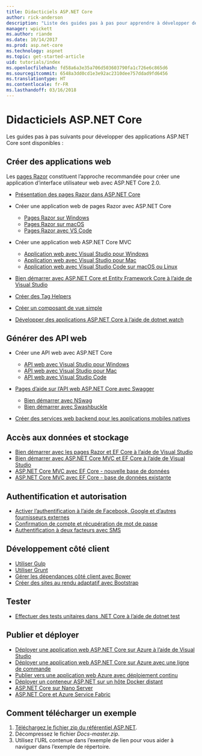 ```yaml
---
title: Didacticiels ASP.NET Core
author: rick-anderson
description: "Liste des guides pas à pas pour apprendre à développer des applications ASP.NET Core."
manager: wpickett
ms.author: riande
ms.date: 10/14/2017
ms.prod: asp.net-core
ms.technology: aspnet
ms.topic: get-started-article
uid: tutorials/index
ms.openlocfilehash: fd58a6a3e35a706d503603790fa1c726e6c865d6
ms.sourcegitcommit: 6548a3dd0cd1e3e92ac2310dee757ddad9fd6456
ms.translationtype: HT
ms.contentlocale: fr-FR
ms.lasthandoff: 03/16/2018
---
```

# <a name="aspnet-core-tutorials"></a>Didacticiels ASP.NET Core

Les guides pas à pas suivants pour développer des applications ASP.NET Core sont disponibles :

## <a name="build-web-apps"></a>Créer des applications web

Les [pages Razor](xref:mvc/razor-pages/index) constituent l’approche recommandée pour créer une application d’interface utilisateur web avec ASP.NET Core 2.0.

* [Présentation des pages Razor dans ASP.NET Core](xref:mvc/razor-pages/index)
* Créer une application web de pages Razor avec ASP.NET Core

   * [Pages Razor sur Windows](xref:tutorials/razor-pages/index)
   * [Pages Razor sur macOS](xref:tutorials/razor-pages-mac/index)
   * [Pages Razor avec VS Code](xref:tutorials/razor-pages-vsc/index)  

* Créer une application web ASP.NET Core MVC

   * [Application web avec Visual Studio pour Windows](first-mvc-app/index.md)
   * [Application web avec Visual Studio pour Mac](first-mvc-app-mac/index.md)
   * [Application web avec Visual Studio Code sur macOS ou Linux](first-mvc-app-xplat/index.md)

* [Bien démarrer avec ASP.NET Core et Entity Framework Core à l’aide de Visual Studio](../data/ef-mvc/index.md)
* [Créer des Tag Helpers](../mvc/views/tag-helpers/authoring.md)
* [Créer un composant de vue simple](../mvc/views/view-components.md#walkthrough-creating-a-simple-view-component)
* [Développer des applications ASP.NET Core à l’aide de dotnet watch](dotnet-watch.md)

## <a name="build-web-apis"></a>Générer des API web
* Créer une API web avec ASP.NET Core

  * [API web avec Visual Studio pour Windows](first-web-api.md)
  * [API web avec Visual Studio pour Mac](xref:tutorials/first-web-api-mac)
  * [API web avec Visual Studio Code](web-api-vsc.md)

* [Pages d’aide sur l’API web ASP.NET Core avec Swagger](xref:tutorials/web-api-help-pages-using-swagger)
  * [Bien démarrer avec NSwag](xref:tutorials/get-started-with-nswag)
  * [Bien démarrer avec Swashbuckle](xref:tutorials/get-started-with-swashbuckle)

* [Créer des services web backend pour les applications mobiles natives](../mobile/native-mobile-backend.md)

## <a name="data-access-and-storage"></a>Accès aux données et stockage
* [Bien démarrer avec les pages Razor et EF Core à l’aide de Visual Studio](xref:data/ef-rp/intro)
* [Bien démarrer avec ASP.NET Core MVC et EF Core à l’aide de Visual Studio](../data/ef-mvc/index.md)
* [ASP.NET Core MVC avec EF Core - nouvelle base de données](https://docs.microsoft.com/ef/core/get-started/aspnetcore/new-db)
* [ASP.NET Core MVC avec EF Core - base de données existante](https://docs.microsoft.com/ef/core/get-started/aspnetcore/existing-db)

## <a name="authentication-and-authorization"></a>Authentification et autorisation
* [Activer l’authentification à l’aide de Facebook, Google et d’autres fournisseurs externes](../security/authentication/social/index.md)
* [Confirmation de compte et récupération de mot de passe](../security/authentication/accconfirm.md)
* [Authentification à deux facteurs avec SMS](../security/authentication/2fa.md)

## <a name="client-side-development"></a>Développement côté client
* [Utiliser Gulp](../client-side/using-gulp.md)
* [Utiliser Grunt](../client-side/using-grunt.md)
* [Gérer les dépendances côté client avec Bower](../client-side/bower.md)
* [Créer des sites au rendu adaptatif avec Bootstrap](../client-side/bootstrap.md)

## <a name="test"></a>Tester
* [Effectuer des tests unitaires dans .NET Core à l’aide de dotnet test](https://docs.microsoft.com/dotnet/articles/core/testing/unit-testing-with-dotnet-test)

## <a name="publish-and-deploy"></a>Publier et déployer
* [Déployer une application web ASP.NET Core sur Azure à l’aide de Visual Studio](publish-to-azure-webapp-using-vs.md)
* [Déployer une application web ASP.NET Core sur Azure avec une ligne de commande](publish-to-azure-webapp-using-cli.md)
* [Publier vers une application web Azure avec déploiement continu](xref:host-and-deploy/azure-apps/azure-continuous-deployment)
* [Déployer un conteneur ASP.NET sur un hôte Docker distant](https://docs.microsoft.com/azure/vs-azure-tools-docker-hosting-web-apps-in-docker)
* [ASP.NET Core sur Nano Server](nano-server.md)
* [ASP.NET Core et Azure Service Fabric](https://docs.microsoft.com/azure/service-fabric/service-fabric-add-a-web-frontend)

<a name="download"></a> 
## <a name="how-to-download-a-sample"></a>Comment télécharger un exemple
1. [Téléchargez le fichier zip du référentiel ASP.NET](https://codeload.github.com/aspnet/Docs/zip/master).
1. Décompressez le fichier *Docs-master.zip*.
1. Utilisez l’URL contenue dans l’exemple de lien pour vous aider à naviguer dans l’exemple de répertoire. 
